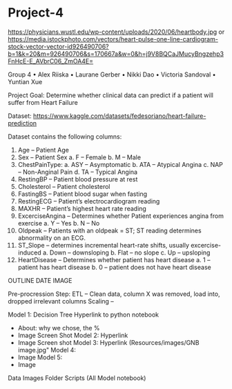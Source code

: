# Project-4



https://physicians.wustl.edu/wp-content/uploads/2020/06/heartbody.jpg
or
https://media.istockphoto.com/vectors/heart-pulse-one-line-cardiogram-stock-vector-vector-id926490706?b=1&k=20&m=926490706&s=170667a&w=0&h=j9V8BQCaJMucyBngzehp3FnHcE-E_AVbrC06_ZmOA4E=

Group 4
•	Alex Riiska
•	Laurane Gerber
•	Nikki Dao
•	Victoria Sandoval
•	Yuntian Xue

Project Goal: Determine whether clinical data can predict if a patient will suffer from Heart Failure

Dataset: https://www.kaggle.com/datasets/fedesoriano/heart-failure-prediction

Dataset contains the following columns:
1.	Age – Patient Age 
2.	Sex – Patient Sex
a.	F – Female
b.	M – Male
3.	ChestPainType:
a.	ASY – Asymptomatic
b.	ATA – Atypical Angina
c.	NAP – Non-Anginal Pain
d.	TA – Typical Angina
4.	RestingBP – Patient blood pressure at rest
5.	Cholesterol – Patient cholesterol
6.	FastingBS – Patient blood sugar when fasting
7.	RestingECG – Patient’s electrocardiogram reading
8.	MAXHR – Patient’s highest heart rate reading
9.	ExcerciseAngina – Determines whether Patient experiences angina from exercise
a.	Y – Yes
b.	N – No
10.	Oldpeak – Patients with an oldpeak = ST; ST reading determines abnormality on an ECG.
11.	ST_Slope – determines incremental heart-rate shifts, usually excercise-induced
a.	Down – downsloping
b.	Flat – no slope
c.	Up – upsloping
12.	HeartDisease – Determines whether patient has heart disease
a.	1 – patient has heart disease
b.	0 – patient does not have heart disease



OUTLINE DATE IMAGE

Pre-procression Step: 
ETL – Clean data, column X was removed, load into, dropped irrelevant columns
Scaling –  

Model 1: Decision Tree Hyperlink to python notebook
-	About: why we chose, the %
-	Image Screen Shot
Model 2: Hyperlink
-	Image Screen shot
Model 3: Hyperlink
(Resources/images/GNB image.jpg"
Model 4: 
-	Image
Model 5:
-	Image

Data
Images Folder
Scripts (All Model notebook)
